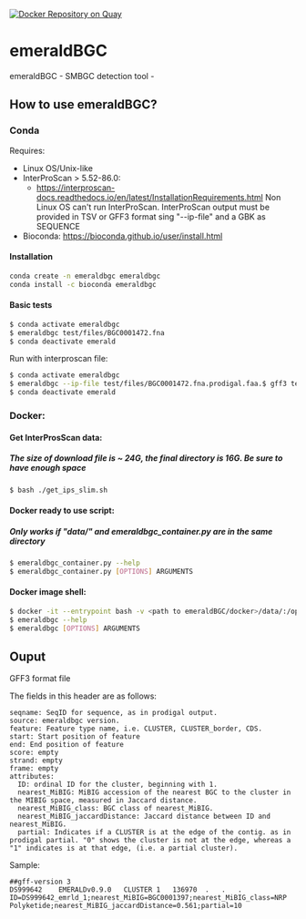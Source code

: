 [![Docker Repository on Quay](https://quay.io/repository/microbiome-informatics/emerald-bgc/status "Docker Repository on Quay")](https://quay.io/repository/microbiome-informatics/emerald-bgc)

# emeraldBGC

emeraldBGC - SMBGC detection tool -

## How to use emeraldBGC?

### Conda

Requires:
* Linux OS/Unix-like
* InterProScan > 5.52-86.0: 
  - https://interproscan-docs.readthedocs.io/en/latest/InstallationRequirements.html 
      Non Linux OS can't run InterProScan. InterProScan output must be provided in TSV or GFF3 format sing "--ip-file" and a GBK as SEQUENCE
* Bioconda: https://bioconda.github.io/user/install.html

#### Installation

```bash
conda create -n emeraldbgc emeraldbgc
conda install -c bioconda emeraldbgc
```

#### Basic tests

```bash
$ conda activate emeraldbgc
$ emeraldbgc test/files/BGC0001472.fna
$ conda deactivate emerald
```

 Run with interproscan file:
```bash
$ conda activate emeraldbgc
$ emeraldbgc --ip-file test/files/BGC0001472.fna.prodigal.faa.$ gff3 test/files/BGC0001472.fna.prodigal.faa.gb
$ conda deactivate emerald
```

###  Docker:

#### Get InterProsScan data:
##### The size of download file is ~ 24G, the final directory is 16G. Be sure to have enough space
```bash
$ bash ./get_ips_slim.sh
```

#### Docker ready to use script:
##### Only works if "data/" and emeraldbgc_container.py are in the same directory
```bash
$ emeraldbgc_container.py --help
$ emeraldbgc_container.py [OPTIONS] ARGUMENTS
```

#### Docker image shell:
```bash
$ docker -it --entrypoint bash -v <path to emeraldBGC/docker>/data/:/opt/interproscan quay.io/repository/microbiome-informatics/emerald-bgc
$ emeraldbgc --help
$ emeraldbgc [OPTIONS] ARGUMENTS
```


## Ouput

  GFF3 format file

  The fields in this header are as follows:

    seqname: SeqID for sequence, as in prodigal output.
    source: emeraldbgc version.
    feature: Feature type name, i.e. CLUSTER, CLUSTER_border, CDS.
    start: Start position of feature
    end: End position of feature
    score: empty
    strand: empty
    frame: empty
    attributes:
      ID: ordinal ID for the cluster, beginning with 1.
      nearest_MiBIG: MiBIG accession of the nearest BGC to the cluster in the MIBIG space, measured in Jaccard distance.
      nearest_MiBIG_class: BGC class of nearest_MiBIG.
      nearest_MiBIG_jaccardDistance: Jaccard distance between ID and nearest_MiBIG.
      partial: Indicates if a CLUSTER is at the edge of the contig. as in prodigal partial. "0" shows the cluster is not at the edge, whereas a "1" indicates is at that edge, (i.e. a partial cluster).

  Sample:

    ##gff-version 3
    DS999642	EMERALDv0.9.0	CLUSTER	1	136970	.	.	.	ID=DS999642_emrld_1;nearest_MiBIG=BGC0001397;nearest_MiBIG_class=NRP Polyketide;nearest_MiBIG_jaccardDistance=0.561;partial=10
